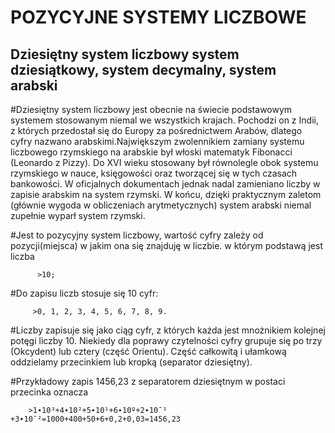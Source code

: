 POZYCYJNE SYSTEMY LICZBOWE
====================================
Dziesiętny system liczbowy system dziesiątkowy, system decymalny, system arabski
-----------------------------------------------------
#Dziesiętny system liczbowy jest obecnie na świecie podstawowym systemem stosowanym niemal we wszystkich krajach. Pochodzi on z Indii, z których przedostał się do Europy za pośrednictwem Arabów, dlatego cyfry nazwano arabskimi.Największym zwolennikiem zamiany systemu liczbowego rzymskiego na arabskie był włoski matematyk Fibonacci (Leonardo z Pizzy).  Do XVI wieku stosowany był równolegle obok systemu rzymskiego w nauce, księgowości oraz tworzącej się w tych czasach bankowości. W oficjalnych dokumentach jednak nadal zamieniano liczby w zapisie arabskim na system rzymski. W końcu, dzięki praktycznym zaletom (głównie wygoda w obliczeniach arytmetycznych) system arabski niemal zupełnie wyparł system rzymski.

#Jest to pozycyjny system liczbowy, wartość cyfry zależy od pozycji(miejsca) w jakim ona się znajduję w liczbie. w którym podstawą jest liczba

          >10; 
          
#Do zapisu liczb stosuje się 10 cyfr:

         >0, 1, 2, 3, 4, 5, 6, 7, 8, 9. 
         
#Liczby zapisuje się jako ciąg cyfr, z których każda jest mnożnikiem kolejnej potęgi liczby 10. Niekiedy dla poprawy czytelności cyfry grupuje się po trzy (Okcydent) lub cztery (część Orientu).  Część całkowitą i ułamkową oddzielamy przecinkiem lub kropką (separator dziesiętny). 

#Przykładowy zapis 1456,23 z separatorem dziesiętnym w postaci przecinka oznacza

        >1∙10³+4∙10²+5∙10¹+6∙10º+2∙10ˉ¹ +3∙10ˉ²=1000+400+50+6+0,2+0,03=1456,23
  
